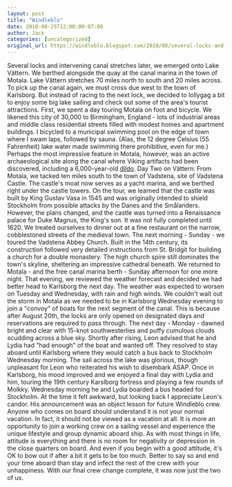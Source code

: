```yaml
---
layout: post
title: "Windleblo"
date: 2010-08-25T12:00:00-07:00
author: Jack
categories: [uncategorized]
original_url: https://windleblo.blogspot.com/2010/08/several-locks-and-intervening-canal.html
---
```


Several locks and intervening canal stretches later, we emerged onto Lake Vӓttern. We berthed alongside the quay at the canal marina in the town of Motala. Lake Vӓttern stretches 70 miles north to south and 20 miles across. To pick up the canal again, we must cross due west to the town of Karlsborg. But instead of racing to the next lock, we decided to lollygag a bit to enjoy some big lake sailing and check out some of the area's tourist attractions. First, we spent a day touring Motala on foot and bicycle. We likened this city of 30,000 to Birmingham, England - lots of industrial areas and middle class residential streets filled with modest homes and apartment buildings. I bicycled to a municipal swimming pool on the edge of town where I swam laps, followed by sauna. (Alas, the 12 degree Celsius (55 Fahrenheit) lake water made swimming there prohibitive, even for me.) Perhaps the most impressive feature in Motala, however, was an active archaeological site along the canal where Viking artifacts had been discovered, including a 6,000-year-old [dildo](http://www.cbsnews.com/8301-501465_162-20011242-501465.html). Day Two on Vӓttern: From Motala, we tacked ten miles south to the town of Vadstena, site of Vadstena Castle. The castle's moat now serves as a yacht marina, and we berthed right under the castle towers. On the tour, we learned that the castle was built by King Gustav Vasa in 1545 and was originally intended to shield Stockholm from possible attacks by the Danes and the Smålanders. However, the plans changed, and the castle was turned into a Renaissance palace for Duke Magnus, the King's son. It was not fully completed until 1620. We treated ourselves to dinner out at a fine restaurant on the narrow, cobblestoned streets of the medieval town. The next morning - Sunday - we toured the Vadstena Abbey Church. Built in the 14th century, its construction followed very detailed instructions from St. Bridgit for building a church for a double monastery. The high church spire still dominates the town's skyline, sheltering an impressive cathedral beneath. We returned to Motala - and the free canal marina berth - Sunday afternoon for one more night. That evening, we reviewed the weather forecast and decided we had better head to Karlsborg the next day. The weather was expected to worsen on Tuesday and Wednesday, with rain and high winds. We couldn't wait out the storm in Motala as we needed to be in Karlsborg Wednesday evening to join a "convoy" of boats for the next segment of the canal. This is because after August 20th, the locks are only opened on designated days and reservations are required to pass through. The next day - Monday - dawned bright and clear with 15-knot southwesterlies and puffy cumulous clouds scudding across a blue sky. Shortly after rising, Leon advised that he and Lydia had "had enough" of the boat and wanted off. They resolved to stay aboard until Karlsborg where they would catch a bus back to Stockholm Wednesday morning. The sail across the lake was glorious, though unpleasant for Leon who reiterated his wish to disembark ASAP. Once in Karlsborg, his mood improved and we enjoyed a final day with Lydia and him, touring the 19th century Karslborg fortress and playing a few rounds of Molkky. Wednesday morning he and Lydia boarded a bus headed for Stockholm. At the time it felt awkward, but looking back I appreciate Leon's candor. His announcement was an object lesson for future Windleblo crew. Anyone who comes on board should understand it is not your normal vacation. In fact, it should not be viewed as a vacation at all. It is more an opportunity to join a working crew on a sailing vessel and experience the unique lifestyle and group dynamic aboard ship. As with most things in life, attitude is everything and there is no room for negativity or depression in the close quarters on board. And even if you begin with a good attitude, it's OK to bow out if after a bit it gets to be too much. Better to say so and end your time aboard than stay and infect the rest of the crew with your unhappiness. With our final crew change complete, it was now just the two of us.